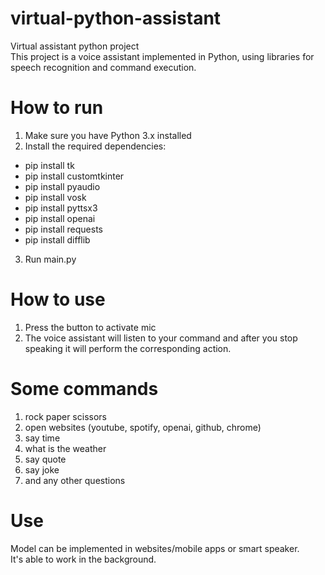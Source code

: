 # virtual-python-assistant
Virtual assistant python project <br />
This project is a voice assistant implemented in Python, using libraries for speech recognition and command execution.

# How to run
1. Make sure you have Python 3.x installed
2. Install the required dependencies:
- pip install tk
- pip install customtkinter
- pip install pyaudio
- pip install vosk
- pip install pyttsx3
- pip install openai
- pip install requests
- pip install difflib
3. Run main.py

# How to use
1. Press the button to activate mic
2. The voice assistant will listen to your command and after you stop speaking it will perform the corresponding action.

# Some commands
1. rock paper scissors
2. open websites (youtube, spotify, openai, github, chrome)
3. say time
4. what is the weather
5. say quote
6. say joke
7. and any other questions

# Use
Model can be implemented in websites/mobile apps or smart speaker. <br />
It's able to work in the background.
